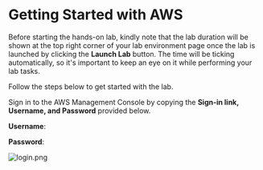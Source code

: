 # Getting Started with AWS 

Before starting the hands-on lab, kindly note that the lab duration will be shown at the top right corner of your lab environment page once the lab is launched by clicking the **Launch Lab** button. The time will be ticking automatically, so it's important to keep an eye on it while performing your lab tasks.



Follow the steps below to get started with the lab.

Sign in to the AWS Management Console by copying the **Sign-in link, Username, and Password** provided below.

**Username**: <inject key="azureaduseremail" cloudname="AWS" enableCopy="true" enableClickToPaste="false" />

**Password**: <inject key="azureaduserpassword" cloudname="AWS" enableCopy="true" enableClickToPaste="false" />

![login.png](https://docs-api.cloudlabs.ai/repos/raw.githubusercontent.com/dhananjaygr/Demo/main/50016TRYNiELT/images/login.png)


<question source="labguidepage001UT6wuTfv" />

<inline-video source="https://www.youtube.com/embed/r4YIdn2eTm4" width="auto" height="auto" />


